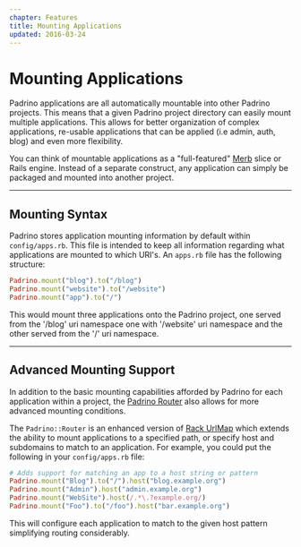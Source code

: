 ```yaml
---
chapter: Features
title: Mounting Applications
updated: 2016-03-24
---
```


# Mounting Applications

Padrino applications are all automatically mountable into other Padrino
projects. This means that a given Padrino project directory can easily mount
multiple applications. This allows for better organization of complex
applications, re-usable applications that can be applied (i.e admin, auth, blog)
and even more flexibility.

You can think of mountable applications as a "full-featured"
[Merb](https://github.com/merb/merb "Merb") slice or Rails engine. Instead of a
separate construct, any application can simply be packaged and mounted into
another project.

--------------------------------------------------------------------------------

## Mounting Syntax

Padrino stores application mounting information by default within
`config/apps.rb`. This file is intended to keep all information regarding what
applications are mounted to which URI's. An `apps.rb` file has the following
structure:

```ruby
Padrino.mount("blog").to("/blog")
Padrino.mount("website").to("/website")
Padrino.mount("app").to("/")
```

This would mount three applications onto the Padrino project, one served from
the '/blog' uri namespace one with '/website' uri namespace and the other served
from the '/' uri namespace.

--------------------------------------------------------------------------------

## Advanced Mounting Support

In addition to the basic mounting capabilities afforded by Padrino for each
application within a project, the
[Padrino Router](http://github.com/padrino/padrino-framework/blob/master/padrino-core/lib/padrino-core/router.rb)
also allows for more advanced mounting conditions.

The `Padrino::Router` is an enhanced version of
[Rack UrlMap](http://github.com/rack/rack/blob/master/lib/rack/urlmap.rb) which
extends the ability to mount applications to a specified path, or specify host
and subdomains to match to an application. For example, you could put the
following in your `config/apps.rb` file:

```ruby
# Adds support for matching an app to a host string or pattern
Padrino.mount("Blog").to("/").host("blog.example.org")
Padrino.mount("Admin").host("admin.example.org")
Padrino.mount("WebSite").host(/.*\.?example.org/)
Padrino.mount("Foo").to("/foo").host("bar.example.org")
```

This will configure each application to match to the given host pattern
simplifying routing considerably.
